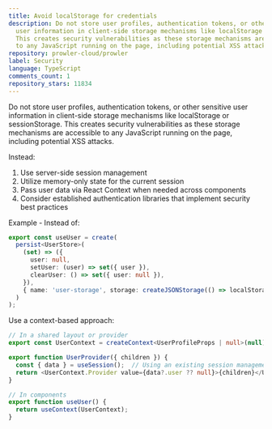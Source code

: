 ```yaml
---
title: Avoid localStorage for credentials
description: Do not store user profiles, authentication tokens, or other sensitive
  user information in client-side storage mechanisms like localStorage or sessionStorage.
  This creates security vulnerabilities as these storage mechanisms are accessible
  to any JavaScript running on the page, including potential XSS attacks.
repository: prowler-cloud/prowler
label: Security
language: TypeScript
comments_count: 1
repository_stars: 11834
---
```


Do not store user profiles, authentication tokens, or other sensitive user information in client-side storage mechanisms like localStorage or sessionStorage. This creates security vulnerabilities as these storage mechanisms are accessible to any JavaScript running on the page, including potential XSS attacks.

Instead:
1. Use server-side session management
2. Utilize memory-only state for the current session
3. Pass user data via React Context when needed across components
4. Consider established authentication libraries that implement security best practices

Example - Instead of:
```typescript
export const useUser = create(
  persist<UserStore>(
    (set) => ({
      user: null,
      setUser: (user) => set({ user }),
      clearUser: () => set({ user: null }),
    }),
    { name: 'user-storage', storage: createJSONStorage(() => localStorage) }
  )
);
```

Use a context-based approach:
```typescript
// In a shared layout or provider
export const UserContext = createContext<UserProfileProps | null>(null);

export function UserProvider({ children }) {
  const { data } = useSession();  // Using an existing session management solution
  return <UserContext.Provider value={data?.user ?? null}>{children}</UserContext.Provider>;
}

// In components
export function useUser() {
  return useContext(UserContext);
}
```